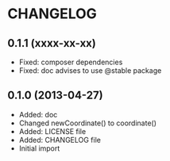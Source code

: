 CHANGELOG
=========

0.1.1 (xxxx-xx-xx)
------------------

* Fixed: composer dependencies
* Fixed: doc advises to use @stable package


0.1.0 (2013-04-27)
------------------

* Added: doc
* Changed newCoordinate() to coordinate()
* Added: LICENSE file
* Added: CHANGELOG file
* Initial import
